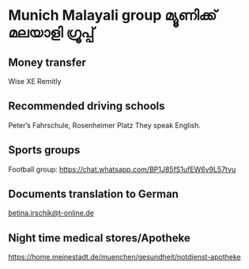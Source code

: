 # Munich Malayali group മ്യൂണിക്ക് മലയാളി ഗ്രൂപ്പ്

## Money transfer 
Wise
XE 
Remitly 

## Recommended driving schools 
Peter’s Fahrschule, Rosenheimer Platz
They speak English. 

## Sports groups 
Football group:
https://chat.whatsapp.com/BP1J85fS1ufEW6v9L57tyu

## Documents translation to German 
betina.irschik@t-online.de

## Night time medical stores/Apotheke 

https://home.meinestadt.de/muenchen/gesundheit/notdienst-apotheke


